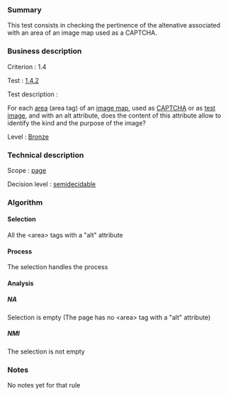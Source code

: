 ### Summary

This test consists in checking the pertinence of the altenative
associated with an area of an image map used as a CAPTCHA.

### Business description

Criterion : 1.4

Test : [1.4.2](http://www.accessiweb.org/index.php/accessiweb-22-english-version.html#test-1-4-2)

Test description :

For each
[area](http://www.braillenet.org/accessibilite/referentiel-aw21-en/glossaire.php#mZone)
(area tag) of an [image
map](http://www.braillenet.org/accessibilite/referentiel-aw21-en/glossaire.php#mImgReactive),
used as
[CAPTCHA](http://www.braillenet.org/accessibilite/referentiel-aw21-en/glossaire.php#mcaptcha)
or as [test
image](http://www.braillenet.org/accessibilite/referentiel-aw21-en/glossaire.php#mImgTest),
and with an alt attribute, does the content of this attribute allow to
identify the kind and the purpose of the image?

Level : [Bronze](/en/category/rules-design/accessiweb-11/level/bronze)

### Technical description

Scope : [page](/en/category/rules-design/accessiweb-11/scope/page)

Decision level :
[semidecidable](/en/category/rules-design/accessiweb-11/decision-level/semidecidable)

### Algorithm

#### Selection

All the <area\> tags with a "alt" attribute

#### Process

The selection handles the process

#### Analysis

##### NA

Selection is empty (The page has no <area\> tag with a "alt" attribute)

##### NMI

The selection is not empty

### Notes

No notes yet for that rule

